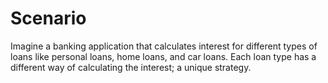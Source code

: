 # Scenario

 Imagine a banking application that calculates interest for different types of loans like personal loans, home loans, and car loans. Each loan type has a different way of calculating the interest; a unique strategy.

